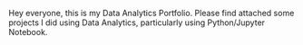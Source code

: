Hey everyone, this is my Data Analytics Portfolio. Please find attached some projects I did using Data Analytics, particularly using Python/Jupyter Notebook.
